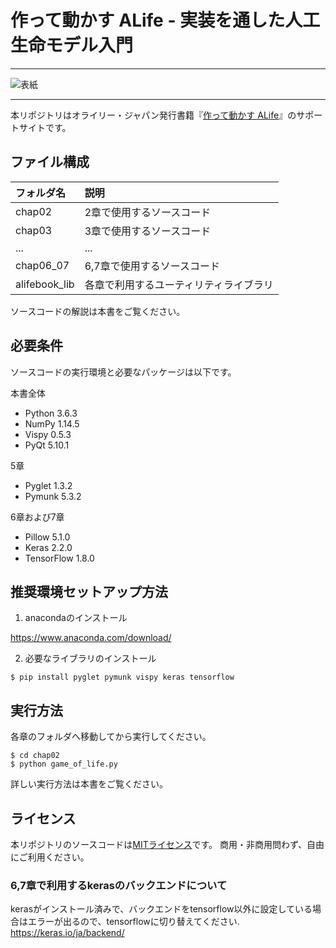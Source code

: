 # 作って動かす ALife - 実装を通した人工生命モデル入門

---

![表紙](https://user-images.githubusercontent.com/1583412/43062946-5a31d5b8-8e95-11e8-802a-53d2e58dc93e.jpeg)

---

本リポジトリはオライリー・ジャパン発行書籍『[作って動かす ALife](https://www.oreilly.co.jp/books/9784873118475/)』のサポートサイトです。

## ファイル構成

|フォルダ名 |説明                         |
|:--        |:--                          |
|chap02       |2章で使用するソースコード    |
|chap03       |3章で使用するソースコード    |
|...        |...                          |
|chap06_07       |6,7章で使用するソースコード    |
|alifebook_lib   |各章で利用するユーティリティライブラリ  |


ソースコードの解説は本書をご覧ください。

## 必要条件
ソースコードの実行環境と必要なパッケージは以下です。

本書全体

* Python 3.6.3
* NumPy  1.14.5
* Vispy  0.5.3
* PyQt  5.10.1

5章
* Pyglet 1.3.2
* Pymunk  5.3.2

6章および7章

* Pillow  5.1.0
* Keras  2.2.0
* TensorFlow  1.8.0

## 推奨環境セットアップ方法

1. anacondaのインストール

https://www.anaconda.com/download/

2. 必要なライブラリのインストール

```terminal
$ pip install pyglet pymunk vispy keras tensorflow
```

## 実行方法

各章のフォルダへ移動してから実行してください。

```terminal
$ cd chap02
$ python game_of_life.py
```

詳しい実行方法は本書をご覧ください。

## ライセンス

本リポジトリのソースコードは[MITライセンス](http://www.opensource.org/licenses/MIT)です。
商用・非商用問わず、自由にご利用ください。


### 6,7章で利用するkerasのバックエンドについて

kerasがインストール済みで、バックエンドをtensorflow以外に設定している場合はエラーが出るので、tensorflowに切り替えてください.
https://keras.io/ja/backend/
